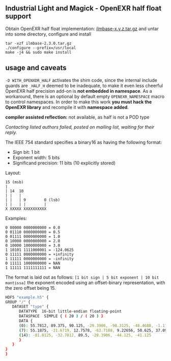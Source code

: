 Industrial Light and Magick - OpenEXR half float support
----------------------------------------------

Obtain OpenEXR half float implementation: [ilmbase-x.y.z.tar.gz](https://www.openexr.com/downloads.html) and untar into some directory, configure and install
```
tar -xzf ilmbase-2.3.0.tar.gz
./configure --prefix=/usr/local
make -j4 && sudo make install
```

usage and caveats
--------
`-D WITH_OPENXDR_HALF` activates the shim code, since the internal include guards are `_HALF_H` deemed to be inadequate, to make it even less cheerful OpenEXR half precision add-on is **not embedded in namespace**. As a workaround, there is an optional by default empty `OPENEXR_NAMESPACE` macro to control namespaces. In order to make this work **you must hack the OpenEXR library** and recompile it with **namespace added**.

**compiler assisted reflection:** not available, as half is not a POD type

*Contacting listed authors failed, posted on mailing list, waiting for their reply.*


The IEEE 754 standard specifies a binary16 as having the following format:
- Sign bit: 1 bit
- Exponent width: 5 bits
- Significand precision: 11 bits (10 explicitly stored)

Layout:
```
15 (msb)
| 
| 14  10
| |   |
| |   | 9        0 (lsb)
| |   | |        |
X XXXXX XXXXXXXXXX
```

Examples:
```
0 00000 0000000000 = 0.0
0 01110 0000000000 = 0.5
0 01111 0000000000 = 1.0
0 10000 0000000000 = 2.0
0 10000 1000000000 = 3.0
1 10101 1111000001 = -124.0625
0 11111 0000000000 = +infinity
1 11111 0000000000 = -infinity
0 11111 1000000000 = NAN
1 11111 1111111111 = NAN
```



The format is laid out as follows:
`[1 bit sign | 5 bit exponent | 10 bit mantissa]` the exponent encoded using an offset-binary representation, with the zero offset being 15.

```bash
HDF5 "example.h5" {
GROUP "/" {
   DATASET "type" {
      DATATYPE  16-bit little-endian floating-point
      DATASPACE  SIMPLE { ( 20 ) / ( 20 ) }
      DATA {
      (0): 55.7812, 89.375, 90.125, -29.3906, -90.3125, -48.4688, -1.17871,
      (7): 55.1875, -21.6719, 12.7578, -63.7188, 9.22656, 50.625, 37.0938,
      (14): -81.8125, -32.7812, 89.5, -28.3906, -44.125, -41.125
      }
   }
}
}
```
